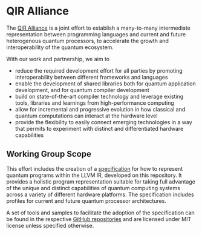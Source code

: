 # QIR Alliance

The [QIR Alliance](https://qir-alliance.org/) is a joint effort to establish a
many-to-many intermediate representation between programming languages and
current and future heterogenous quantum processors, to accelerate the growth and
interoperability of the quantum ecosystem.

With our work and partnership, we aim to

- reduce the required development effort for all parties by promoting
  interoperability between different frameworks and languages
- enable the development of shared libraries both for quantum application
  development, and for quantum compiler development
- build on state-of-the-art compiler technology and leverage existing tools,
  libraries and learnings from high-performance computing
- allow for incremental and progressive evolution in how classical and quantum
  computations can interact at the hardware level
- provide the flexibility to easily connect emerging technologies in a way that
  permits to experiment with distinct and differentiated hardware capabilities

## Working Group Scope

This effort includes the creation of a [specification](specification/) for how to represent
quantum programs within the LLVM IR, developed on this repository. It provides a
holistic program representation suitable for taking full advantage of the unique
and distinct capabilities of quantum computing systems across a variety of
different hardware platforms. The specification includes profiles for current
and future quantum processor architectures.

A set of tools and samples to facilitate the adoption of the specification can
be found in the respective [GitHub
repositories](https://github.com/qir-alliance#contributing) and are
licensed under MIT license unless specified otherwise.
